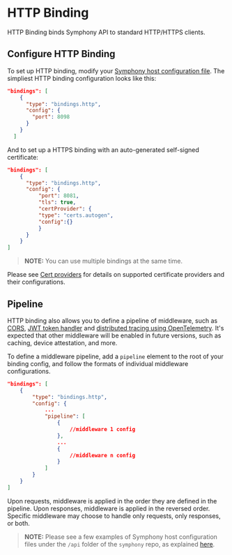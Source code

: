 # HTTP Binding
HTTP Binding binds Symphony API to standard HTTP/HTTPS clients.

## Configure HTTP Binding
To set up HTTP binding, modify your [Symphony host configuration file](../hosts/overview.md). The simpliest HTTP binding configuration looks like this:
```json
"bindings": [
    {
      "type": "bindings.http",
      "config": {
        "port": 8098
      }
    }
  ]
```
And to set up a HTTPS binding with an auto-generated self-signed certificate:

```json
"bindings": [
    {
      "type": "bindings.http",
      "config": {
          "port": 8081,
          "tls": true,
          "certProvider": {
          "type": "certs.autogen",
          "config":{}
          }
      }
    }
]
```
> **NOTE:** You can use multiple bindings at the same time.

Please see [Cert providers](../providers/cert_providers.md) for details on supported certificate providers and their configurations.

## Pipeline
HTTP binding also allows you to define a pipeline of middleware, such as [CORS](./cors.md), [JWT token handler](./jwt-handler.md) and [distributed tracing using OpenTelemetry](./tracing.md). It's expected that other middleware will be enabled in future versions, such as caching, device attestation, and more.

To define a middleware pipeline, add a ```pipeline``` element to the root of your binding config, and follow the formats of individual middleware configurations.
```json
"bindings": [
    {
        "type": "bindings.http",
        "config": {
            ...
            "pipeline": [
                {
                    //middleware 1 config
                },
                ...
                {
                    //middleware n config
                }
            ]
        }
    }
]
```

Upon requests, middleware is applied in the order they are defined in the pipeline. Upon responses, middleware is applied in the reversed order. Specific middleware may choose to handle only requests, only responses, or both.

> **NOTE:** Please see a few examples of Symphony host configuration files under the ```/api``` folder of the ```symphony``` repo, as explained [here](../hosts/overview.md).
